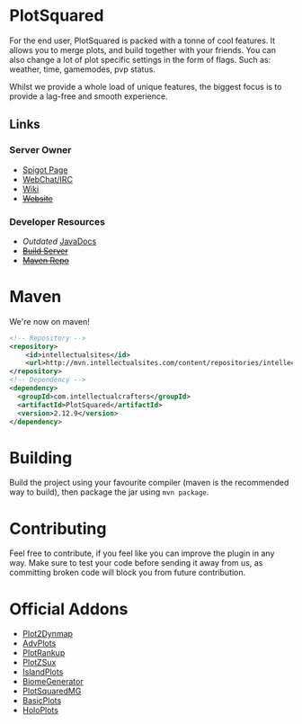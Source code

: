 # PlotSquared
For the end user, PlotSquared is packed with a tonne of cool features.
It allows you to merge plots, and build together with your friends. 
You can also change a lot of plot specific settings in the form of
flags. Such as: weather, time, gamemodes, pvp status. 

Whilst we provide a whole load of unique features, the biggest focus
is to provide a lag-free and smooth experience.

## Links

### Server Owner
* [Spigot Page](https://www.spigotmc.org/resources/plotsquared.1177/)
* [WebChat/IRC](http://webchat.esper.net/?nick=&channels=IntellectualCrafters&fg_color=000&fg_sec_color=000&bg_color=FFF)
* [Wiki](https://github.com/intellectualcrafters/plotsquared/wiki)
* [~~Website~~](http://plotsquared.com)

### Developer Resources
* *Outdated* [JavaDocs](http://empcraft.com/plotsquared/doc/)
* [~~Build Server~~](http://ci.intellectualsites.com/job/PlotSquared/)
* [~~Maven Repo~~](http://mvn.intellectualsites.com/content/repositories/intellectualsites/)


# Maven
We're now on maven!
```xml
<!-- Repository -->
<repository>
    <id>intellectualsites</id>
    <url>http://mvn.intellectualsites.com/content/repositories/intellectualsites/</url>
</repository>
<!-- Dependency -->
<dependency>
  <groupId>com.intellectualcrafters</groupId>
  <artifactId>PlotSquared</artifactId>
  <version>2.12.9</version>
</dependency>
```

# Building
Build the project using your favourite compiler (maven is the recommended way to build), then package the jar using `mvn package`. 

# Contributing
Feel free to contribute, if you feel like you can improve the plugin in any way. Make sure to test your code before sending it away from us, as committing broken code will block you from future contribution.

# Official Addons
* [Plot2Dynmap](http://www.spigotmc.org/resources/plot2dynmap.1292/)
* [AdvPlots](http://www.spigotmc.org/resources/advplots-%CE%B2.1500/)
* [PlotRankup](http://www.spigotmc.org/resources/plotrankup.1571/)
* [PlotZSux](https://www.spigotmc.org/resources/plotzsux.9563/)
* [IslandPlots](https://www.spigotmc.org/resources/islandplots.9421/)
* [BiomeGenerator](https://www.spigotmc.org/resources/biomegenerator.1663/)
* [PlotSquaredMG](https://www.spigotmc.org/resources/plotsquaredmg.8025/)
* [BasicPlots](https://www.spigotmc.org/resources/basicplots.6901/)
* [HoloPlots](https://www.spigotmc.org/resources/holoplots.4880/)
